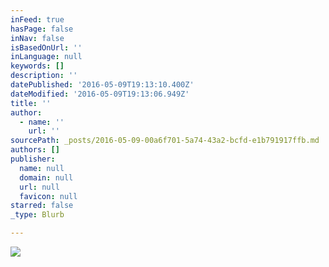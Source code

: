 ```yaml
---
inFeed: true
hasPage: false
inNav: false
isBasedOnUrl: ''
inLanguage: null
keywords: []
description: ''
datePublished: '2016-05-09T19:13:10.400Z'
dateModified: '2016-05-09T19:13:06.949Z'
title: ''
author:
  - name: ''
    url: ''
sourcePath: _posts/2016-05-09-00a6f701-5a74-43a2-bcfd-e1b791917ffb.md
authors: []
publisher:
  name: null
  domain: null
  url: null
  favicon: null
starred: false
_type: Blurb

---
```

![](https://s3-us-west-2.amazonaws.com/the-grid-img/p/2f9e2ef7b3ec087ceda107c7225a9371ada9a0e9.jpg)